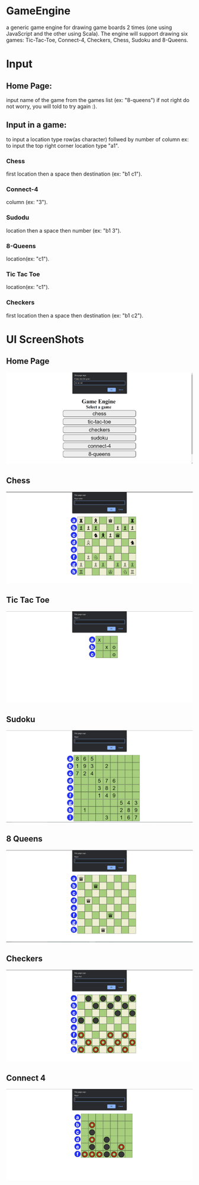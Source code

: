 # GameEngine
a generic game engine for drawing game boards 2 times (one using JavaScript and the other using Scala). The engine will support drawing six games: Tic-Tac-Toe, Connect-4, Checkers, Chess, Sudoku and 8-Queens.
# Input
## Home Page:
input name of the game from the games list (ex: "8-queens")
if not right do not worry, you will told to try again :).
## Input in a game:
to input a location type row(as character) follwed by number of column
ex: to input the top right corner location type "a1".
### Chess
first location then a space then destination (ex: "b1 c1").
### Connect-4
column (ex: "3").
### Sudodu
location then a space then number (ex: "b1 3").
### 8-Queens
location(ex: "c1").
### Tic Tac Toe
location(ex: "c1").
### Checkers
first location then a space then destination (ex: "b1 c2").
# UI ScreenShots
## Home Page
![Home Page](screen-shots/home.PNG)
## Chess
![Chess](screen-shots/chess.PNG)
## Tic Tac Toe
![Tic Tac Toe](screen-shots/tic-tac-toe.PNG)
## Sudoku
![Sudoku](screen-shots/sudoku.PNG)
## 8 Queens
![8 Queens](screen-shots/8-queens.PNG)
## Checkers
![Checkers](screen-shots/checkers.PNG)
## Connect 4
![Connect 4](screen-shots/connect-4.PNG)